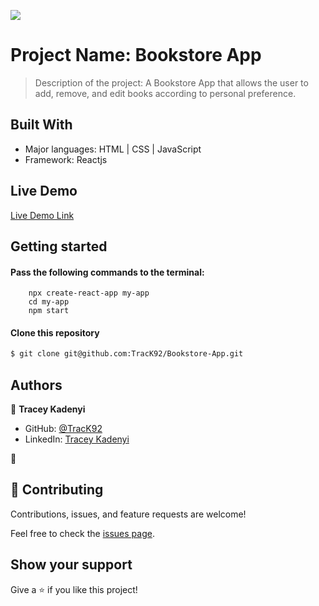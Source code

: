![](https://img.shields.io/badge/Microverse-blueviolet)

# Project Name: Bookstore App

> Description of the project: A Bookstore App that allows the user to add, remove, and edit books according to personal preference.


## Built With

- Major languages: HTML | CSS | JavaScript 
- Framework: Reactjs

## Live Demo
[Live Demo Link](https://transcendent-tulumba-e7b089.netlify.app/)

## Getting started

#### Pass the following commands to the terminal: 
        npx create-react-app my-app
        cd my-app
        npm start

#### Clone this repository

```bash
$ git clone git@github.com:TracK92/Bookstore-App.git
```

## Authors

👤 **Tracey Kadenyi**

- GitHub: [@TracK92](https://github.com/TracK92)
- LinkedIn: [Tracey Kadenyi](https://www.linkedin.com/in/tracy-kadenyi-9bb90287)

👤
## 🤝 Contributing

Contributions, issues, and feature requests are welcome!

Feel free to check the [issues page](../../issues/).

## Show your support

Give a ⭐️ if you like this project!
